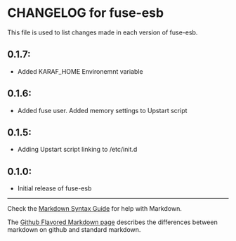 # CHANGELOG for fuse-esb

This file is used to list changes made in each version of fuse-esb.

## 0.1.7:

* Added KARAF_HOME Environemnt variable

## 0.1.6:

* Added fuse user. Added memory settings to Upstart script

## 0.1.5:

* Adding Upstart script linking to /etc/init.d

## 0.1.0:

* Initial release of fuse-esb

- - -
Check the [Markdown Syntax Guide](http://daringfireball.net/projects/markdown/syntax) for help with Markdown.

The [Github Flavored Markdown page](http://github.github.com/github-flavored-markdown/) describes the differences between markdown on github and standard markdown.
